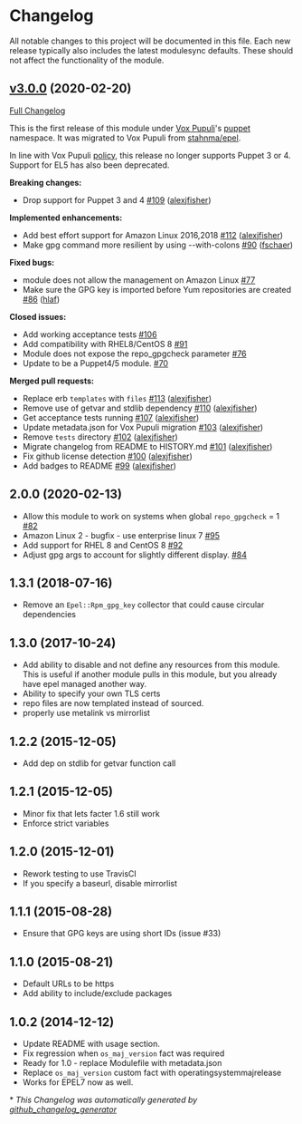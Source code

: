 # Changelog

All notable changes to this project will be documented in this file.
Each new release typically also includes the latest modulesync defaults.
These should not affect the functionality of the module.

## [v3.0.0](https://github.com/voxpupuli/puppet-epel/tree/v3.0.0) (2020-02-20)

[Full Changelog](https://github.com/voxpupuli/puppet-epel/compare/2.0.0...v3.0.0)

This is the first release of this module under [Vox Pupuli](https://voxpupuli.org/)'s [puppet](https://forge.puppet.com/puppet) namespace.  It was migrated to Vox Pupuli from [stahnma/epel](https://forge.puppet.com/stahnma/epel).

In line with Vox Pupuli [policy](https://voxpupuli.org/blog/2019/01/03/dropping-puppet4/), this release no longer supports Puppet 3 or 4.  Support for EL5 has also been deprecated.

**Breaking changes:**

- Drop support for Puppet 3 and 4 [\#109](https://github.com/voxpupuli/puppet-epel/pull/109) ([alexjfisher](https://github.com/alexjfisher))

**Implemented enhancements:**

- Add best effort support for Amazon Linux 2016,2018 [\#112](https://github.com/voxpupuli/puppet-epel/pull/112) ([alexjfisher](https://github.com/alexjfisher))
- Make gpg command more resilient by using --with-colons [\#90](https://github.com/voxpupuli/puppet-epel/pull/90) ([fschaer](https://github.com/fschaer))

**Fixed bugs:**

- module does not allow the management on Amazon Linux [\#77](https://github.com/voxpupuli/puppet-epel/issues/77)
- Make sure the GPG key is imported before Yum repositories are created [\#86](https://github.com/voxpupuli/puppet-epel/pull/86) ([hlaf](https://github.com/hlaf))

**Closed issues:**

- Add working acceptance tests [\#106](https://github.com/voxpupuli/puppet-epel/issues/106)
- Add compatibility with RHEL8/CentOS 8 [\#91](https://github.com/voxpupuli/puppet-epel/issues/91)
- Module does not expose the repo\_gpgcheck parameter [\#76](https://github.com/voxpupuli/puppet-epel/issues/76)
- Update to be a Puppet4/5 module.  [\#70](https://github.com/voxpupuli/puppet-epel/issues/70)

**Merged pull requests:**

- Replace erb `templates` with `files` [\#113](https://github.com/voxpupuli/puppet-epel/pull/113) ([alexjfisher](https://github.com/alexjfisher))
- Remove use of getvar and stdlib dependency [\#110](https://github.com/voxpupuli/puppet-epel/pull/110) ([alexjfisher](https://github.com/alexjfisher))
- Get acceptance tests running [\#107](https://github.com/voxpupuli/puppet-epel/pull/107) ([alexjfisher](https://github.com/alexjfisher))
- Update metadata.json for Vox Pupuli migration [\#103](https://github.com/voxpupuli/puppet-epel/pull/103) ([alexjfisher](https://github.com/alexjfisher))
- Remove `tests` directory [\#102](https://github.com/voxpupuli/puppet-epel/pull/102) ([alexjfisher](https://github.com/alexjfisher))
- Migrate changelog from README to HISTORY.md [\#101](https://github.com/voxpupuli/puppet-epel/pull/101) ([alexjfisher](https://github.com/alexjfisher))
- Fix github license detection [\#100](https://github.com/voxpupuli/puppet-epel/pull/100) ([alexjfisher](https://github.com/alexjfisher))
- Add badges to README [\#99](https://github.com/voxpupuli/puppet-epel/pull/99) ([alexjfisher](https://github.com/alexjfisher))

## 2.0.0 (2020-02-13)

- Allow this module to work on systems when global `repo_gpgcheck` = 1 [#82](https://github.com/voxpupuli/puppet-epel/pull/82)
- Amazon Linux 2 - bugfix - use enterprise linux 7 [#95](https://github.com/voxpupuli/puppet-epel/pull/95)
- Add support for RHEL 8 and CentOS 8 [#92](https://github.com/voxpupuli/puppet-epel/pull/92)
- Adjust gpg args to account for slightly different display. [#84](https://github.com/voxpupuli/puppet-epel/pull/84)

## 1.3.1 (2018-07-16)

- Remove an `Epel::Rpm_gpg_key` collector that could cause circular dependencies

## 1.3.0 (2017-10-24)

- Add ability to disable and not define any resources from this module. This is useful if another module pulls in this module, but you already have epel managed another way.
- Ability to specify your own TLS certs
- repo files are now templated instead of sourced.
- properly use metalink vs mirrorlist

##  1.2.2 (2015-12-05)

- Add dep on stdlib for getvar function call

## 1.2.1 (2015-12-05)
- Minor fix that lets facter 1.6 still work
- Enforce strict variables

## 1.2.0 (2015-12-01)

- Rework testing to use TravisCI
- If you specify a baseurl, disable mirrorlist

## 1.1.1 (2015-08-28)

- Ensure that GPG keys are using short IDs (issue #33)

## 1.1.0 (2015-08-21)

- Default URLs to be https
- Add ability to include/exclude packages

##  1.0.2 (2014-12-12)

- Update README with usage section.
- Fix regression when `os_maj_version` fact was required
- Ready for 1.0 - replace Modulefile with metadata.json
- Replace `os_maj_version` custom fact with operatingsystemmajrelease
- Works for EPEL7 now as well.


\* *This Changelog was automatically generated by [github_changelog_generator](https://github.com/github-changelog-generator/github-changelog-generator)*
